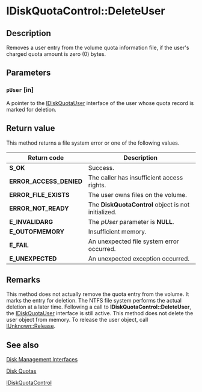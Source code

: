 # IDiskQuotaControl::DeleteUser

## Description

Removes a user entry from the volume quota information file, if the user's charged quota amount is zero (0) bytes.

## Parameters

### `pUser` [in]

A pointer to the
[IDiskQuotaUser](https://learn.microsoft.com/windows/desktop/api/dskquota/nn-dskquota-idiskquotauser) interface of the user whose quota record is marked for deletion.

## Return value

This method returns a file system error or one of the following values.

| Return code | Description |
| --- | --- |
| **S_OK** | Success. |
| **ERROR_ACCESS_DENIED** | The caller has insufficient access rights. |
| **ERROR_FILE_EXISTS** | The user owns files on the volume. |
| **ERROR_NOT_READY** | The **DiskQuotaControl** object is not initialized. |
| **E_INVALIDARG** | The *pUser* parameter is **NULL**. |
| **E_OUTOFMEMORY** | Insufficient memory. |
| **E_FAIL** | An unexpected file system error occurred. |
| **E_UNEXPECTED** | An unexpected exception occurred. |

## Remarks

This method does not actually remove the quota entry from the volume. It marks the entry for deletion. The NTFS file system performs the actual deletion at a later time. Following a call to **IDiskQuotaControl::DeleteUser**, the
[IDiskQuotaUser](https://learn.microsoft.com/windows/desktop/api/dskquota/nn-dskquota-idiskquotauser) interface is still active. This method does not delete the user object from memory. To release the user object, call [IUnknown::Release](https://learn.microsoft.com/windows/desktop/api/unknwn/nf-unknwn-iunknown-release).

## See also

[Disk Management Interfaces](https://learn.microsoft.com/windows/desktop/FileIO/disk-management-interfaces)

[Disk Quotas](https://learn.microsoft.com/windows/desktop/FileIO/managing-disk-quotas)

[IDiskQuotaControl](https://learn.microsoft.com/windows/desktop/api/dskquota/nn-dskquota-idiskquotacontrol)